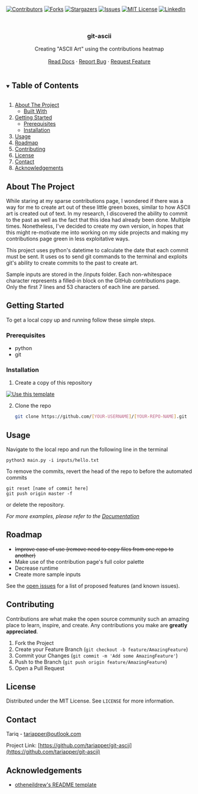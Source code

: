 <!-- PROJECT SHIELDS -->
<!--
*** I'm using markdown "reference style" links for readability.
*** Reference links are enclosed in brackets [ ] instead of parentheses ( ).
*** See the bottom of this document for the declaration of the reference variables
*** for contributors-url, forks-url, etc. This is an optional, concise syntax you may use.
*** https://www.markdownguide.org/basic-syntax/#reference-style-links
-->
[![Contributors][contributors-shield]][contributors-url]
[![Forks][forks-shield]][forks-url]
[![Stargazers][stars-shield]][stars-url]
[![Issues][issues-shield]][issues-url]
[![MIT License][license-shield]][license-url]
[![LinkedIn][linkedin-shield]][linkedin-url]


<!-- PROJECT LOGO -->
<br />
<p align="center">
  <h3 align="center">git-ascii</h3>

  <p align="center">
    Creating "ASCII Art" using the contributions heatmap
    <br />
    <br />
    <a href="https://github.com/tariapper/git-ascii/wiki">Read Docs</a>
    ·
    <a href="https://github.com/tariapper/git-ascii/issues">Report Bug</a>
    ·
    <a href="https://github.com/tariapper/git-ascii/issues">Request Feature</a>
  </p>
</p>



<!-- TABLE OF CONTENTS -->
<details open="open">
  <summary><h2 style="display: inline-block">Table of Contents</h2></summary>
  <ol>
    <li>
      <a href="#about-the-project">About The Project</a>
      <ul>
        <li><a href="#built-with">Built With</a></li>
      </ul>
    </li>
    <li>
      <a href="#getting-started">Getting Started</a>
      <ul>
        <li><a href="#prerequisites">Prerequisites</a></li>
        <li><a href="#installation">Installation</a></li>
      </ul>
    </li>
    <li><a href="#usage">Usage</a></li>
    <li><a href="#roadmap">Roadmap</a></li>
    <li><a href="#contributing">Contributing</a></li>
    <li><a href="#license">License</a></li>
    <li><a href="#contact">Contact</a></li>
    <li><a href="#acknowledgements">Acknowledgements</a></li>
  </ol>
</details>



<!-- ABOUT THE PROJECT -->
## About The Project

While staring at my sparse contributions page, I wondered if there was a way for me to create art out of these little green boxes, similar to how ASCII art is created out of text. In my research, I discovered the ability to commit to the past as well as the fact that this idea had already been done. Multiple times. Nonetheless, I've decided to create my own version, in hopes that this might re-motivate me into working on my side projects and making my contributions page green in less exploitative ways.

This project uses python's datetime to calculate the date that each commit must be sent. It uses os to send git commands to the terminal and exploits git's ability to create commits to the past to create art.

Sample inputs are stored in the /inputs folder. Each non-whitespace character represents a filled-in block on the GitHub contributions page. Only the first 7 lines and 53 characters of each line are parsed.

<!--
### Built With

* []()
* []()
* []()
-->


<!-- GETTING STARTED -->
## Getting Started

To get a local copy up and running follow these simple steps.

### Prerequisites

* python
* git
<!--  ```sh
  npm install npm@latest -g
  ```-->

### Installation

1. Create a copy of this repository

<a href="https://github.com/othneildrew/Best-README-Template">
    <img src="https://docs.github.com/assets/images/help/repository/use-this-template-button.png" alt="Use this template">
  </a>
   
2. Clone the repo
   ```sh
   git clone https://github.com/[YOUR-USERNAME]/[YOUR-REPO-NAME].git
   ```

<!-- USAGE EXAMPLES -->
## Usage

Navigate to the local repo and run the following line in the terminal

    python3 main.py -i inputs/hello.txt

To remove the commits, revert the head of the repo to before the automated commits
   ```
   git reset [name of commit here]
   git push origin master -f
   ```
or delete the repository.

_For more examples, please refer to the [Documentation](https://github.com/tariapper/git-ascii/wiki)_



<!-- ROADMAP -->
## Roadmap
* ~~Improve ease of use (remove need to copy files from one repo to another)~~
* Make use of the contribution page's full color palette
* Decrease runtime
* Create more sample inputs

See the [open issues](https://github.com/tariapper/git-ascii/issues) for a list of proposed features (and known issues).



<!-- CONTRIBUTING -->
## Contributing

Contributions are what make the open source community such an amazing place to learn, inspire, and create. Any contributions you make are **greatly appreciated**.

1. Fork the Project
2. Create your Feature Branch (`git checkout -b feature/AmazingFeature`)
3. Commit your Changes (`git commit -m 'Add some AmazingFeature'`)
4. Push to the Branch (`git push origin feature/AmazingFeature`)
5. Open a Pull Request



<!-- LICENSE -->
## License

Distributed under the MIT License. See `LICENSE` for more information.



<!-- CONTACT -->
## Contact

Tariq - tariapper@outlook.com

Project Link: [https://github.com/tariapper/git-ascii](https://github.com/tariapper/git-ascii)



<!-- ACKNOWLEDGEMENTS -->
## Acknowledgements

* [otheneildrew's README template](https://github.com/othneildrew/Best-README-Template)






<!-- MARKDOWN LINKS & IMAGES -->
<!-- https://www.markdownguide.org/basic-syntax/#reference-style-links -->
[contributors-shield]: https://img.shields.io/github/contributors/tariapper/git-ascii.svg?style=for-the-badge
[contributors-url]: https://github.com/tariapper/git-ascii/graphs/contributors
[forks-shield]: https://img.shields.io/github/forks/tariapper/git-ascii.svg?style=for-the-badge
[forks-url]: https://github.com/tariapper/git-ascii/network/members
[stars-shield]: https://img.shields.io/github/stars/tariapper/git-ascii.svg?style=for-the-badge
[stars-url]: https://github.com/tariapper/git-ascii/stargazers
[issues-shield]: https://img.shields.io/github/issues/tariapper/git-ascii.svg?style=for-the-badge
[issues-url]: https://github.com/tariapper/git-ascii/issues
[license-shield]: https://img.shields.io/github/license/tariapper/git-ascii.svg?style=for-the-badge
[license-url]: https://github.com/tariapper/git-ascii/blob/master/LICENSE.txt
[linkedin-shield]: https://img.shields.io/badge/-LinkedIn-black.svg?style=for-the-badge&logo=linkedin&colorB=555
[linkedin-url]: https://linkedin.com/in/tariapper
